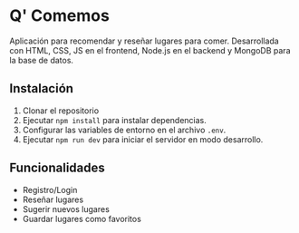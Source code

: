 # Q' Comemos

Aplicación para recomendar y reseñar lugares para comer. Desarrollada con HTML, CSS, JS en el frontend, Node.js en el backend y MongoDB para la base de datos.

## Instalación

1. Clonar el repositorio
2. Ejecutar `npm install` para instalar dependencias.
3. Configurar las variables de entorno en el archivo `.env`.
4. Ejecutar `npm run dev` para iniciar el servidor en modo desarrollo.

## Funcionalidades

- Registro/Login
- Reseñar lugares
- Sugerir nuevos lugares
- Guardar lugares como favoritos
